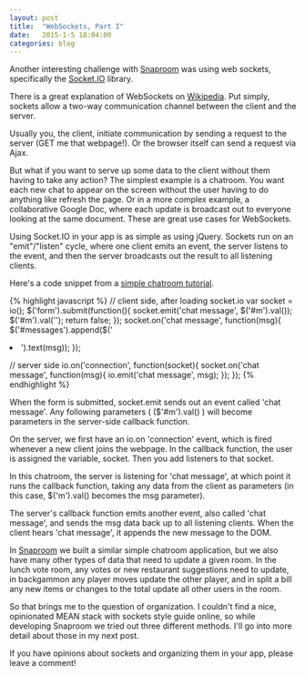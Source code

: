 ```yaml
---
layout: post
title:  "WebSockets, Part I"
date:   2015-1-5 18:04:00
categories: blog
---
```


Another interesting challenge with <a href="http://snaproom.me" target="_blank">Snaproom</a> was using web sockets, specifically the <a href="http://socket.io/" target="_blank">Socket.IO</a> library.

There is a great explanation of WebSockets on <a href="http://en.wikipedia.org/wiki/WebSocket" target="_blank">Wikipedia</a>. Put simply, sockets allow a two-way communication channel between the client and the server.

Usually you, the client, initiate communication by sending a request to the server (GET me that webpage!). Or the browser itself can send a request via Ajax.

But what if you want to serve up some data to the client without them having to take any action? The simplest example is a chatroom. You want each new chat to appear on the screen without the user having to do anything like refresh the page. Or in a more complex example, a collaborative Google Doc, where each update is broadcast out to everyone looking at the same document. These are great use cases for WebSockets.

Using Socket.IO in your app is as simple as using jQuery. Sockets run on an "emit"/"listen" cycle, where one client emits an event, the server listens to the event, and then the server broadcasts out the result to all listening clients.

Here's a code snippet from a <a href="http://socket.io/get-started/chat/" target="_blank">simple chatroom tutorial</a>.

{% highlight javascript %}
// client side, after loading socket.io
var socket = io();
$('form').submit(function(){
  socket.emit('chat message', $('#m').val());
  $('#m').val('');
  return false;
});
socket.on('chat message', function(msg){
  $('#messages').append($('<li>').text(msg));
});

// server side
io.on('connection', function(socket){
  socket.on('chat message', function(msg){
    io.emit('chat message', msg);
  });
});
{% endhighlight %}

When the form is submitted, socket.emit sends out an event called 'chat message'. Any following parameters ( ($'#m').val() ) will become parameters in the server-side callback function.

On the server, we first have an io.on 'connection' event, which is fired whenever a new client joins the webpage. In the callback function, the user is assigned the variable, socket. Then you add listeners to that socket.

In this chatroom, the server is listening for 'chat message', at which point it runs the callback function, taking any data from the client as parameters (in this case, $('m').val() becomes the msg parameter).

The server's callback function emits another event, also called 'chat message', and sends the msg data back up to all listening clients. When the client hears 'chat message', it appends the new message to the DOM.

In <a href="http://snaproom.me" target="_blank">Snaproom</a> we built a similar simple chatroom application, but we also have many other types of data that need to update a given room. In the lunch vote room, any votes or new restaurant suggestions need to update, in backgammon any player moves update the other player, and in split a bill any new items or changes to the total update all other users in the room.

So that brings me to the question of organization. I couldn't find a nice, opinionated MEAN stack with sockets style guide online, so while developing Snaproom we tried out three different methods. I'll go into more detail about those in my next post.

If you have opinions about sockets and organizing them in your app, please leave a comment!